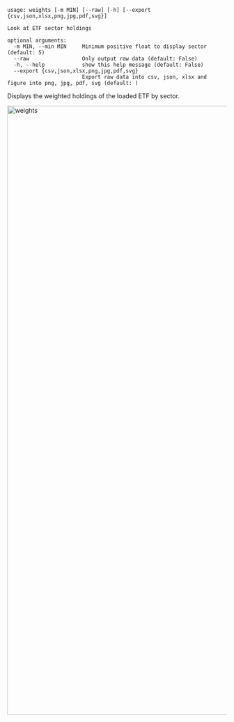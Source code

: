 ```text
usage: weights [-m MIN] [--raw] [-h] [--export {csv,json,xlsx,png,jpg,pdf,svg}]

Look at ETF sector holdings

optional arguments:
  -m MIN, --min MIN     Minimum positive float to display sector (default: 5)
  --raw                 Only output raw data (default: False)
  -h, --help            show this help message (default: False)
  --export {csv,json,xlsx,png,jpg,pdf,svg}
                        Export raw data into csv, json, xlsx and figure into png, jpg, pdf, svg (default: )
```

Displays the weighted holdings of the loaded ETF by sector.

<img width="1400" alt="weights" src="https://user-images.githubusercontent.com/85772166/150070875-39cd9c03-5cdd-4457-915f-48ecf5249c41.png">
